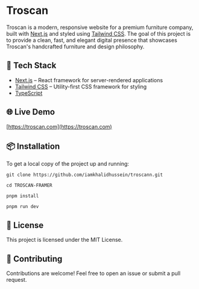 # Troscan

Troscan is a modern, responsive website for a premium furniture company, built with [Next.js](https://nextjs.org/) and styled using [Tailwind CSS](https://tailwindcss.com/). The goal of this project is to provide a clean, fast, and elegant digital presence that showcases Troscan's handcrafted furniture and design philosophy.

## 🚀 Tech Stack

- [Next.js](https://nextjs.org/) – React framework for server-rendered applications
- [Tailwind CSS](https://tailwindcss.com/) – Utility-first CSS framework for styling
- [TypeScript](https://www.typescriptlang.org/)

## 🌐 Live Demo

[https://troscan.com](https://troscan.com)

## 📦 Installation

To get a local copy of the project up and running:

```
git clone https://github.com/iamkhalidhussein/troscann.git
```
```
cd TROSCAN-FRAMER
```
```
pnpm install
```
```
pnpm run dev
```

## 📝 License
This project is licensed under the MIT License.

## 🤝 Contributing
Contributions are welcome! Feel free to open an issue or submit a pull request.